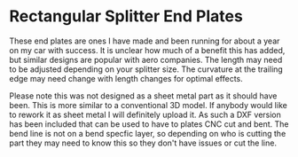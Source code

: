 # Rectangular Splitter End Plates

These end plates are ones I have made and been running for about a year on my car with success. It is unclear how much of a benefit this has added, but similar designs are popular with aero companies. The length may need to be adjusted depending on your splitter size. The curvature at the trailing edge may need change with length changes for optimal effects. 

Please note this was not designed as a sheet metal part as it should have been. This is more similar to a conventional 3D model. If anybody would like to rework it as sheet metal I will definitely upload it. As such a DXF version has been included that can be used to have to plates CNC cut and bent. The bend line is not on a bend specfic layer, so depending on who is cutting the part they may need to know this so they don't have issues or cut the line. 